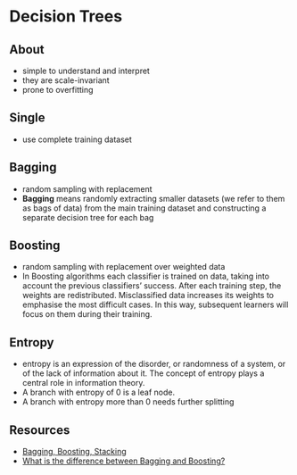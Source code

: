 # Decision Trees

## About
- simple to understand and interpret
- they are scale-invariant
- prone to overfitting


## Single
- use complete training dataset

## Bagging
- random sampling with replacement
- **Bagging** means randomly extracting smaller datasets (we refer to them as bags of data) from the main training dataset and constructing a separate decision tree for each bag

## Boosting
- random sampling with replacement over weighted data
- In Boosting algorithms each classifier is trained on data, taking into account the previous classifiers’ success. After each training step, the weights are redistributed. Misclassified data increases its weights to emphasise the most difficult cases. In this way, subsequent learners will focus on them during their training.

## Entropy
- entropy is an expression of the disorder, or randomness of a system, or of the lack of information about it. The concept of entropy plays a central role in information theory.
- A branch with entropy of 0 is a leaf node.
- A branch with entropy more than 0 needs further splitting


## Resources
- [Bagging, Boosting, Stacking](https://stats.stackexchange.com/questions/18891/bagging-boosting-and-stacking-in-machine-learning)
- [What is the difference between Bagging and Boosting?](https://quantdare.com/what-is-the-difference-between-bagging-and-boosting/)
